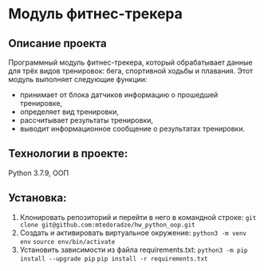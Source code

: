 # Модуль фитнес-трекера
## Описание проекта
Программный модуль фитнес-трекера, который обрабатывает данные для трёх видов тренировок: бега, спортивной ходьбы и плавания.
Этот модуль выполняет следующие функции:
* принимает от блока датчиков информацию о прошедшей тренировке,
* определяет вид тренировки,
* рассчитывает результаты тренировки,
* выводит информационное сообщение о результатах тренировки.

## Технологии в проекте:
Python 3.7.9,  ООП

## Установка:
1. Клонировать репозиторий и перейти в него в командной строке:
`git clone git@github.com:mtedoradze/hw_python_oop.git`
2. Cоздать и активировать виртуальное окружение:
`python3 -m venv env`
`source env/bin/activate`
3. Установить зависимости из файла requirements.txt:
`python3 -m pip install --upgrade pip`
`pip install -r requirements.txt`
